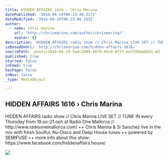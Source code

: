 ```yaml
---
title: HIDDEN AFFAIRS 1616 › Chris Marina
datePublished: '2016-04-24T06:23:40.317Z'
dateModified: '2016-04-24T06:23:08.255Z'
author:
  - name: chris marina
    url: 'http://chrismarina.com/author/chrismarina/'
    avatar: {}
description: 'HIDDEN AFFAIRS radio show // Chris Marina LIVE SET // TUNE IN every Thursday from 19.oo-21.ooh at Radio One Mallorca // http://www.radioonemallorca.com/ ++ Chris Marina & Si Sanchez live in the mix with fresh Soulful, Nu-Disco and Deep House tunes ++ powered by SEMIFUSE ++ more info about this show: https://www.facebook.com/hiddenaffairs.house/'
isBasedOnUrl: 'http://chrismarina.com/hidden-affairs-1616/'
sourcePath: _posts/2016-04-24-5a4c2d99-26f0-45c8-8f27-be73584a6854.md
published: true
starred: false
inFeed: true
hasPage: false
inNav: false
_type: MediaObject

---
```

<article style=""><h1>HIDDEN AFFAIRS 1616 › Chris Marina</h1><p>HIDDEN AFFAIRS radio show // Chris Marina LIVE SET // TUNE IN every Thursday from 19.oo-21.ooh at Radio One Mallorca // http://www.radioonemallorca.com/ ++ Chris Marina &amp; Si Sanchez live in the mix with fresh Soulful, Nu-Disco and Deep House tunes ++ powered by SEMIFUSE ++ more info about this show: https://www.facebook.com/hiddenaffairs.house/</p><img src="http://i0.wp.com/chrismarina.com/wp-content/uploads/2016/04/ha_radio_flyer_radio160421.jpg?fit=960%2C960" /></article>